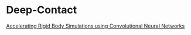 # Deep-Contact

[Accelerating Rigid Body Simulations using Convolutional Neural Networks](https://github.com/s0lucien/Deep-Contact/blob/master/deep_contact_ltirca.pdf)
